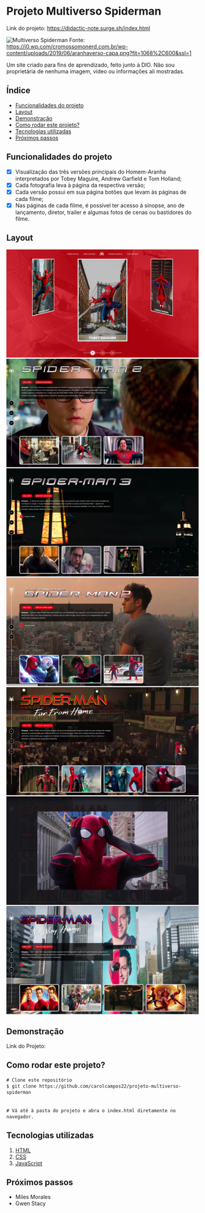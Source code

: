 # Projeto Multiverso Spiderman

Link do projeto: https://didactic-note.surge.sh/index.html

![Multiverso Spiderman](https://i0.wp.com/cromossomonerd.com.br/wp-content/uploads/2019/06/aranhaverso-capa.png?fit=1068%2C600&ssl=1)
Fonte: https://i0.wp.com/cromossomonerd.com.br/wp-content/uploads/2019/06/aranhaverso-capa.png?fit=1068%2C600&ssl=1


Um site criado para fins de aprendizado, feito junto à DIO. Não sou proprietária de nenhuma imagem, vídeo ou informações ali mostradas.

## Índice
 - <a href="#funcionalidades">Funcionalidades do projeto</a>
 - <a href="#layout">Layout</a>
 - <a href="#demonstracao">Demonstração</a>
 - <a href="#rodar">Como rodar este projeto?</a>
 - <a href="#tecnologias">Tecnologias utilizadas</a>
 - <a href="#passos">Próximos passos</a>

## Funcionalidades do projeto
 - [x] Visualização das três versões principais do Homem-Aranha interpretados por Tobey Maguire, Andrew Garfield e Tom Holland;
 - [x] Cada fotografia leva à página da respectiva versão;
 - [x] Cada versão possui em sua página botões que levam às páginas de cada filme;
 - [x] Nas páginas de cada filme, é possível ter acesso à sinopse, ano de lançamento, diretor, trailer e algumas fotos de cenas ou bastidores do filme.

##  Layout

![Página inicial](./assets/images/screen/homepage.png)
![Tela Spiderman 2](./assets/images/screen/tela-spider-man2.png)
![Tela Spiderman 3](./assets/images/screen/tela-spiderman-3.png)
![Tela Amazing Spiderman 2](./assets/images/screen/tela-amazing-spiderman-2.png)
![Tela Far from Home](./assets/images/screen/tela-far-from-home.png)
![Tela Amostra da foto maior](./assets/images/screen/tela-picture-tom.png)
![Tela No Way Home](./assets/images/screen/tela-no-way-home.png)

## Demonstração
Link do Projeto:

## Como rodar este projeto?

```
# Clone este repositório
$ git clone https://github.com/carolcampos22/projeto-multiverso-spiderman


# Vá até à pasta do projeto e abra o index.html diretamente no navegador.

```

## Tecnologias utilizadas

1. [HTML](https://developer.mozilla.org/pt-BR/docs/Web/HTML)
2. [CSS](https://developer.mozilla.org/pt-BR/docs/Web/CSS)
3. [JavaScript](https://developer.mozilla.org/pt-BR/docs/Web/JavaScript)

## Próximos passos

-  Miles Morales
-  Gwen Stacy
 
 
